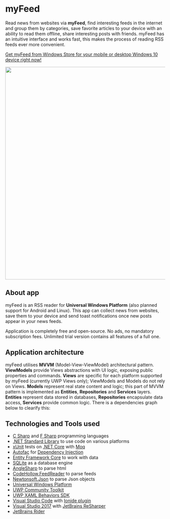 # myFeed
Read news from websites via <b>myFeed</b>, find interesting feeds in the internet and group them by categories, save favorite articles to your device with an ability to read them offline, share interesting posts with friends. myFeed has an intuitive interface and works fast, this makes the process of reading RSS feeds ever more convenient. 

<a href="https://www.microsoft.com/en-us/store/apps/myfeed/9nblggh4nw02">Get myFeed from Windows Store for your mobile or desktop Windows 10 device right now!</a>

<a href="https://www.microsoft.com/en-us/store/apps/myfeed/9nblggh4nw02">
  <img src="https://worldbeater.github.io/mockups/myFeed.png" width="670"/>
</a>

## About app

myFeed is an RSS reader for <b>Universal Windows Platform</b> (also planned support for Android and Linux). This app can collect news from websites, save them to your device and send toast notifications once new posts appear in your news feeds.

Application is completely free and open-source. No ads, no mandatory subscription fees. Unlimited trial version contains all features of a full one.

## Application architecture

myFeed utilises <b>MVVM</b> (Model-View-ViewModel) architectural pattern. <b>ViewModels</b> provide Views abstractions with UI logic, exposing public properties and commands. <b>Views</b> are specific for each platform supported by myFeed (currently UWP Views only); ViewModels and Models do not rely on Views. <b>Models</b> represent real state content and logic; this part of MVVM pattern is implemented as <b>Entities</b>, <b>Repositories</b> and <b>Services</b> layers. <b>Entities</b> represent data stored in databases, <b>Repositories</b> encapsulate data access, <b>Services</b> provide common logic. There is a dependencies graph below to clearify this:


## Technologies and Tools used

- <a href="https://docs.microsoft.com/en-us/dotnet/csharp/csharp">C Sharp</a> and <a href="https://docs.microsoft.com/en-us/dotnet/fsharp/">F Sharp</a> programming languages 
- <a href="https://docs.microsoft.com/en-us/dotnet/standard/net-standard">.NET Standard Library</a> to use code on various platforms 
- <a href="http://xunit.github.io/">xUnit</a> tests on <a href="https://www.microsoft.com/net/core">.NET Core</a> with <a href="https://github.com/moq/moq4">Moq</a>
- <a href="https://autofac.org/">Autofac</a> for <a href="https://en.wikipedia.org/wiki/Dependency_injection">Dependency Injection</a>
- <a href="https://github.com/aspnet/EntityFrameworkCore">Entity Framework Core</a> to work with data
- <a href="http://www.sqlite.org/">SQLite</a> as a database engine
- <a href="https://github.com/AngleSharp/AngleSharp">AngleSharp</a> to parse html
- <a href="https://github.com/codehollow/FeedReader">CodeHollow.FeedReader</a> to parse feeds
- <a href="https://www.newtonsoft.com/json">Newtonsoft.Json</a> to parse Json objects
- <a href="https://developer.microsoft.com/en-us/windows/apps">Universal Windows Platform</a>
- <a href="https://github.com/Microsoft/UWPCommunityToolkit">UWP Community Toolkit</a>
- <a href="https://github.com/Microsoft/XamlBehaviors">UWP XAML Behaviors SDK</a>
- <a href="https://code.visualstudio.com/">Visual Studio Code</a> with <a href="http://ionide.io/">Ionide plugin</a>
- <a href="https://www.visualstudio.com/ru/vs/whatsnew/">Visual Studio 2017</a> with <a href="https://www.jetbrains.com/resharper/">JetBrains ReSharper</a>
- <a href="https://www.jetbrains.com/rider/">JetBrains Rider</a>